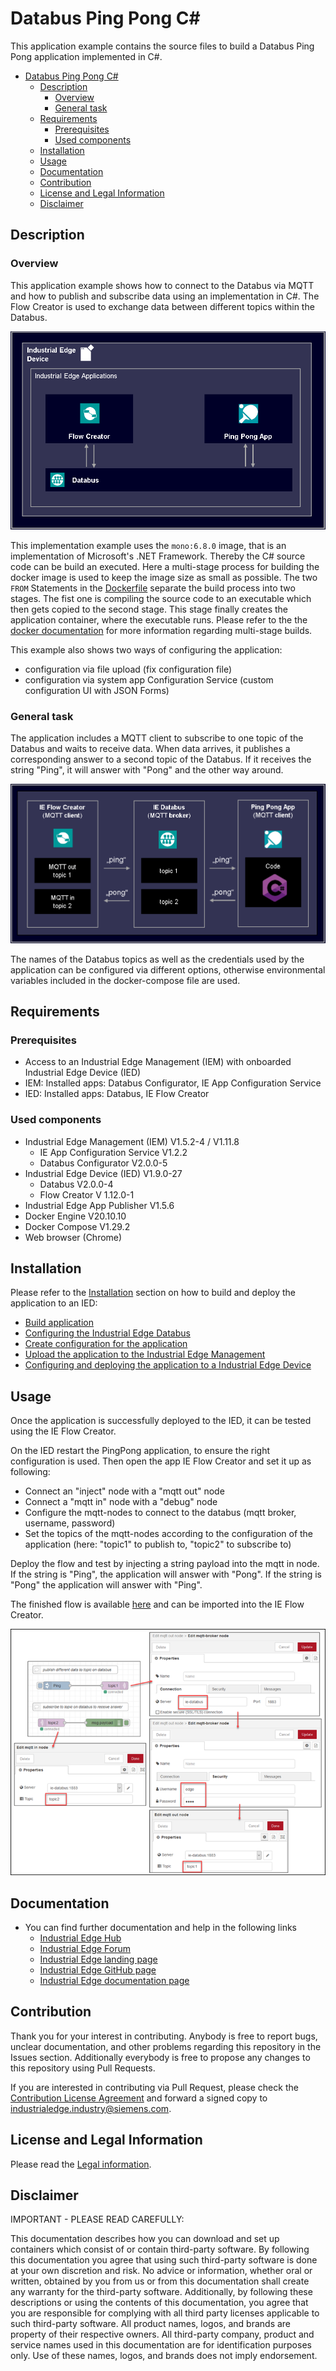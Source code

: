 # Databus Ping Pong C\#

This application example contains the source files to build a Databus Ping Pong application implemented in C#.

- [Databus Ping Pong C#](#databus-ping-pong-c)
  - [Description](#description)
    - [Overview](#overview)
    - [General task](#general-task)
  - [Requirements](#requirements)
    - [Prerequisites](#prerequisites)
    - [Used components](#used-components)
  - [Installation](#installation)
  - [Usage](#usage)
  - [Documentation](#documentation)
  - [Contribution](#contribution)
  - [License and Legal Information](#license-and-legal-information)
  - [Disclaimer](#disclaimer)

## Description

### Overview

This application example shows how to connect to the Databus via MQTT and how to publish and subscribe data using an implementation in C#.
The Flow Creator is used to exchange data between different topics within the Databus.

![Use Case](/docs/graphics/Overview.png)

This implementation example uses the ``mono:6.8.0`` image, that is an implementation of Microsoft's .NET Framework. Thereby the C# source code can be build an executed.
Here a multi-stage process for building the docker image is used to keep the image size as small as possible. The two ``FROM`` Statements in the [Dockerfile](src/Dockerfile.example) separate the build process into two stages.
The fist one is compiling the source code to an executable which then gets copied to the second stage. This stage finally creates the application container, where the executable runs. Please refer to the the [docker documentation](https://docs.docker.com/develop/develop-images/multistage-build/) for more information regarding multi-stage builds.

This example also shows two ways of configuring the application:

- configuration via file upload (fix configuration file)
- configuration via system app Configuration Service (custom configuration UI with JSON Forms)

### General task

The application includes a MQTT client to subscribe to one topic of the Databus and waits to receive data. When data arrives, it publishes a corresponding answer to a second topic of the Databus. If it receives the string "Ping", it will answer with "Pong" and the other way around.

![Use Case](/docs/graphics/PingPongFlow.png)

The names of the Databus topics as well as the credentials used by the application can be configured via different options, otherwise environmental variables included in the docker-compose file are used.

## Requirements

###  Prerequisites

- Access to an Industrial Edge Management (IEM) with onboarded Industrial Edge Device (IED)
- IEM: Installed apps: Databus Configurator, IE App Configuration Service
- IED: Installed apps: Databus, IE Flow Creator

### Used components

- Industrial Edge Management (IEM) V1.5.2-4 / V1.11.8
  - IE App Configuration Service V1.2.2
  - Databus Configurator V2.0.0-5
- Industrial Edge Device (IED) V1.9.0-27
  - Databus V2.0.0-4
  - Flow Creator V 1.12.0-1
- Industrial Edge App Publisher V1.5.6
- Docker Engine V20.10.10
- Docker Compose V1.29.2
- Web browser (Chrome)

## Installation

Please refer to the [Installation](/docs/Installation.md) section on how to build and deploy the application to an IED:

- [Build application](/docs/Installation.md#build-application)
- [Configuring the Industrial Edge Databus](/docs/Installation.md#configuring-the-industrial-edge-databus)
- [Create configuration for the application](/docs/Installation.md#create-configuration-for-the-application)
- [Upload the application to the Industrial Edge Management](/docs/Installation.md#upload-the-application-to-the-industrial-edge-management)
- [Configuring and deploying the application to a Industrial Edge Device](/docs/Installation.md#configuring-and-deploying-the-application-to-a-industrial-edge-device)

## Usage

Once the application is successfully deployed to the IED, it can be tested using the IE Flow Creator.

On the IED restart the PingPong application, to ensure the right configuration is used. Then open the app IE Flow Creator and set it up as following:

- Connect an "inject" node with a "mqtt out" node
- Connect a "mqtt in" node with a "debug" node
- Configure the mqtt-nodes to connect to the databus (mqtt broker, username, password)
- Set the topics of the mqtt-nodes according to the configuration of the application (here: "topic1" to publish to, "topic2" to subscribe to)

Deploy the flow and test by injecting a string payload into the mqtt in node. If the string is "Ping", the application will answer with "Pong". If the string is "Pong" the application will answer with "Ping".

The finished flow is available [here](/src/Flow_Pingpong_Test.json) and can be imported into the IE Flow Creator.

![Flow Creator](docs/graphics/FlowCreator.png)

## Documentation
 
- You can find further documentation and help in the following links
  - [Industrial Edge Hub](https://iehub.eu1.edge.siemens.cloud/#/documentation)
  - [Industrial Edge Forum](https://www.siemens.com/industrial-edge-forum)
  - [Industrial Edge landing page](https://new.siemens.com/global/en/products/automation/topic-areas/industrial-edge/simatic-edge.html)
  - [Industrial Edge GitHub page](https://github.com/industrial-edge)
  - [Industrial Edge documentation page](https://docs.eu1.edge.siemens.cloud/index.html)
  
## Contribution

Thank you for your interest in contributing. Anybody is free to report bugs, unclear documentation, and other problems regarding this repository in the Issues section.
Additionally everybody is free to propose any changes to this repository using Pull Requests.

If you are interested in contributing via Pull Request, please check the [Contribution License Agreement](Siemens_CLA_1.1.pdf) and forward a signed copy to [industrialedge.industry@siemens.com](mailto:industrialedge.industry@siemens.com?subject=CLA%20Agreement%20Industrial-Edge).

## License and Legal Information

Please read the [Legal information](LICENSE.txt).

## Disclaimer

IMPORTANT - PLEASE READ CAREFULLY:

This documentation describes how you can download and set up containers which consist of or contain third-party software. By following this documentation you agree that using such third-party software is done at your own discretion and risk. No advice or information, whether oral or written, obtained by you from us or from this documentation shall create any warranty for the third-party software. Additionally, by following these descriptions or using the contents of this documentation, you agree that you are responsible for complying with all third party licenses applicable to such third-party software. All product names, logos, and brands are property of their respective owners. All third-party company, product and service names used in this documentation are for identification purposes only. Use of these names, logos, and brands does not imply endorsement.

